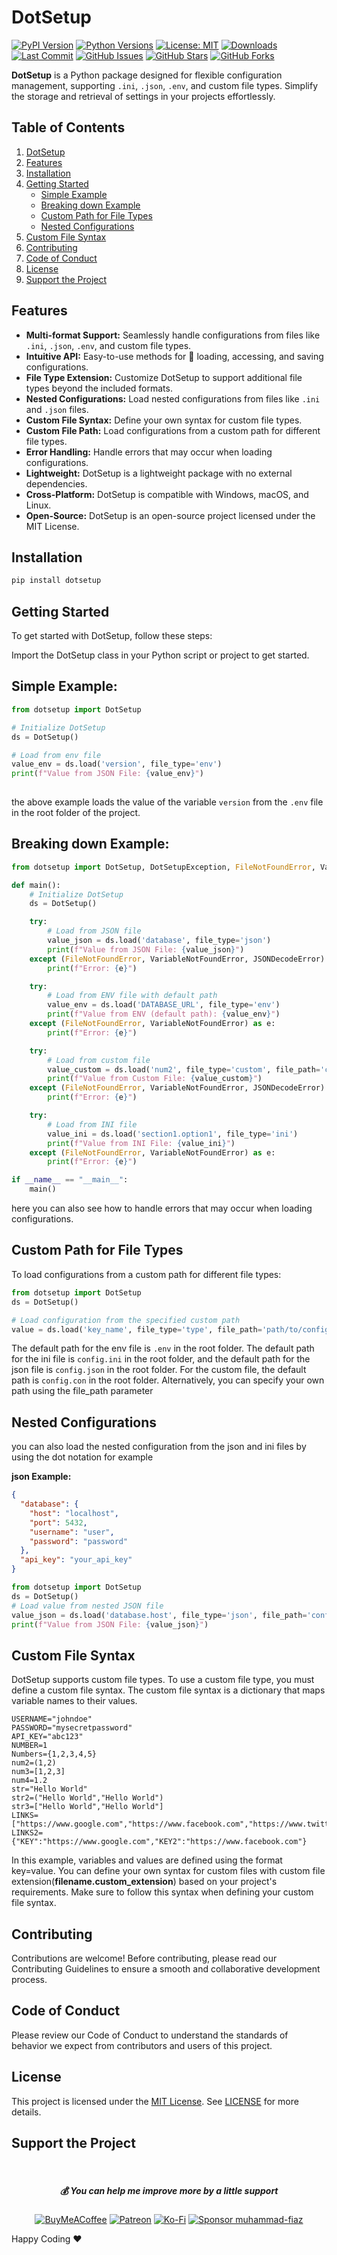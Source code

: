 # DotSetup
[![PyPI Version](https://img.shields.io/pypi/v/dotsetup)](https://pypi.org/project/dotsetup/)
[![Python Versions](https://img.shields.io/pypi/pyversions/dotsetup)](https://pypi.org/project/dotsetup/)
[![License: MIT](https://img.shields.io/badge/License-MIT-blue.svg)](https://opensource.org/licenses/MIT)
[![Downloads](https://img.shields.io/pypi/dm/dotsetup)](https://pypi.org/project/dotsetup/)
[![Last Commit](https://img.shields.io/github/last-commit/muhammad-fiaz/dotsetup)](https://github.com/muhammad-fiaz/dotsetup)
[![GitHub Issues](https://img.shields.io/github/issues/muhammad-fiaz/dotsetup)](https://github.com/muhammad-fiaz/dotsetup/issues)
[![GitHub Stars](https://img.shields.io/github/stars/muhammad-fiaz/dotsetup)](https://github.com/muhammad-fiaz/dotsetup/stargazers)
[![GitHub Forks](https://img.shields.io/github/forks/muhammad-fiaz/dotsetup)](https://github.com/muhammad-fiaz/dotsetup/network)

**DotSetup** is a Python package designed for flexible configuration management, supporting `.ini`, `.json`, `.env`, and custom file types. Simplify the storage and retrieval of settings in your projects effortlessly.

## Table of Contents
1. [DotSetup](#dotsetup)
2. [Features](#features)
3. [Installation](#installation)
4. [Getting Started](#getting-started)
    - [Simple Example](#simple-example)
    - [Breaking down Example](#breaking-down-example)
    - [Custom Path for File Types](#custom-path-for-file-types)
    - [Nested Configurations](#nested-configurations)
5. [Custom File Syntax](#custom-file-syntax)
6. [Contributing](#contributing)
7. [Code of Conduct](#code-of-conduct)
8. [License](#license)
9. [Support the Project](#support-the-project)


## Features

- **Multi-format Support:** Seamlessly handle configurations from files like `.ini`, `.json`, `.env`, and custom file types.
- **Intuitive API:** Easy-to-use methods for 🔄 loading, accessing, and saving configurations.
- **File Type Extension:** Customize DotSetup to support additional file types beyond the included formats.
- **Nested Configurations:** Load nested configurations from files like `.ini` and `.json` files.
- **Custom File Syntax:** Define your own syntax for custom file types.
- **Custom File Path:** Load configurations from a custom path for different file types.
- **Error Handling:** Handle errors that may occur when loading configurations.
- **Lightweight:** DotSetup is a lightweight package with no external dependencies.
- **Cross-Platform:** DotSetup is compatible with Windows, macOS, and Linux.
- **Open-Source:** DotSetup is an open-source project licensed under the MIT License.


## Installation

```bash
pip install dotsetup
```

## Getting Started
To get started with DotSetup, follow these steps:

Import the DotSetup class in your Python script or project to get started.

## **Simple Example**:
```python
from dotsetup import DotSetup

# Initialize DotSetup
ds = DotSetup()

# Load from env file
value_env = ds.load('version', file_type='env')
print(f"Value from JSON File: {value_env}")
    
```
the above example loads the value of the variable `version` from the `.env` file in the root folder of the project.

## **Breaking down Example:**
```python
from dotsetup import DotSetup, DotSetupException, FileNotFoundError, VariableNotFoundError, JSONDecodeError

def main():
    # Initialize DotSetup
    ds = DotSetup()

    try:
        # Load from JSON file
        value_json = ds.load('database', file_type='json')
        print(f"Value from JSON File: {value_json}")
    except (FileNotFoundError, VariableNotFoundError, JSONDecodeError) as e:
        print(f"Error: {e}")

    try:
        # Load from ENV file with default path
        value_env = ds.load('DATABASE_URL', file_type='env')
        print(f"Value from ENV (default path): {value_env}")
    except (FileNotFoundError, VariableNotFoundError) as e:
        print(f"Error: {e}")

    try:
        # Load from custom file
        value_custom = ds.load('num2', file_type='custom', file_path='config.con')
        print(f"Value from Custom File: {value_custom}")
    except (FileNotFoundError, VariableNotFoundError, JSONDecodeError) as e:
        print(f"Error: {e}")

    try:
        # Load from INI file
        value_ini = ds.load('section1.option1', file_type='ini')
        print(f"Value from INI File: {value_ini}")
    except (FileNotFoundError, VariableNotFoundError) as e:
        print(f"Error: {e}")

if __name__ == "__main__":
    main()
```
here you can also see how to handle errors that may occur when loading configurations.
## Custom Path for File Types
To load configurations from a custom path for different file types:
    
```python  
from dotsetup import DotSetup
ds = DotSetup()

# Load configuration from the specified custom path
value = ds.load('key_name', file_type='type', file_path='path/to/config.con')

```
The default path for the env file is `.env` in the root folder. The default path for the ini file is `config.ini` in the root folder, and the default path for the json file is `config.json` in the root folder. For the custom file, the default path is `config.con` in the root folder. Alternatively, you can specify your own path using the file_path parameter

## Nested Configurations
you can also load the nested configuration from the json and ini files by using the dot notation for example

**json Example:**
```json
{
  "database": {
    "host": "localhost",
    "port": 5432,
    "username": "user",
    "password": "password"
  },
  "api_key": "your_api_key"
}

```
```python
from dotsetup import DotSetup
ds = DotSetup()
# Load value from nested JSON file
value_json = ds.load('database.host', file_type='json', file_path='config.json')
print(f"Value from JSON File: {value_json}")
```

## Custom File Syntax
DotSetup supports custom file types. To use a custom file type, you must define a custom file syntax. The custom file syntax is a dictionary that maps variable names to their values. 

```
USERNAME="johndoe"
PASSWORD="mysecretpassword"
API_KEY="abc123"
NUMBER=1
Numbers={1,2,3,4,5}
num2=(1,2)
num3=[1,2,3]
num4=1.2
str="Hello World"
str2=("Hello World","Hello World")
str3=["Hello World","Hello World"]
LINKS=["https://www.google.com","https://www.facebook.com","https://www.twitter.com"]
LINKS2={"KEY":"https://www.google.com","KEY2":"https://www.facebook.com"}
```
In this example, variables and values are defined using the format key=value. You can define your own syntax for custom files with custom file extension(**filename.custom_extension**) based on your project's requirements. Make sure to follow this syntax when defining your custom file syntax.

## Contributing
Contributions are welcome! Before contributing, please read our Contributing Guidelines to ensure a smooth and collaborative development process.

## Code of Conduct

Please review our Code of Conduct to understand the standards of behavior we expect from contributors and users of this project.

## License
This project is licensed under the [MIT License](). See [LICENSE](LICENSE) for more details.

## Support the Project
<br>
<div align="center">

  <h5> <strong> 💰 You can help me improve more by a little support </strong></h5>
  

[![BuyMeACoffee](https://img.shields.io/badge/Buy%20Me%20a%20Coffee-ffdd00?style=for-the-badge&logo=buy-me-a-coffee&logoColor=black)](https://buymeacoffee.com/muhammadfiaz) [![Patreon](https://img.shields.io/badge/Patreon-F96854?style=for-the-badge&logo=patreon&logoColor=white)](https://patreon.com/muhammadfiaz) [![Ko-Fi](https://img.shields.io/badge/Ko--fi-F16061?style=for-the-badge&logo=ko-fi&logoColor=white)](https://ko-fi.com/muhammadfiaz)
[![Sponsor muhammad-fiaz](https://img.shields.io/badge/Sponsor-%231EAEDB.svg?&style=for-the-badge&logo=GitHub-Sponsors&logoColor=white)](https://github.com/sponsors/muhammad-fiaz)
</div>

Happy Coding ❤️